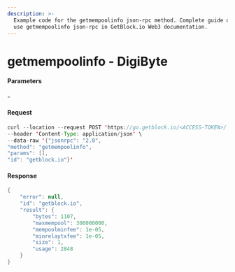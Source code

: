 ```yaml
---
description: >-
  Example code for the getmempoolinfo json-rpc method. Сomplete guide on how to
  use getmempoolinfo json-rpc in GetBlock.io Web3 documentation.
---
```


# getmempoolinfo - DigiByte

#### Parameters

\-

#### Request

```java
curl --location --request POST 'https://go.getblock.io/<ACCESS-TOKEN>/' \
--header 'Content-Type: application/json' \ 
--data-raw '{"jsonrpc": "2.0",
"method": "getmempoolinfo",
"params": [],
"id": "getblock.io"}'
```

#### Response

```java
{
    "error": null,
    "id": "getblock.io",
    "result": {
        "bytes": 1107,
        "maxmempool": 300000000,
        "mempoolminfee": 1e-05,
        "minrelaytxfee": 1e-05,
        "size": 1,
        "usage": 2848
    }
}
```
